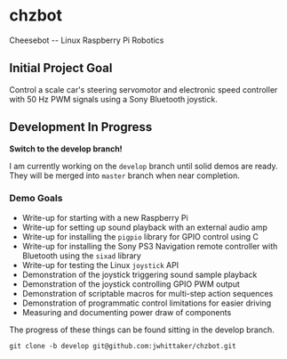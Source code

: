 # chzbot
Cheesebot -- Linux Raspberry Pi Robotics

## Initial Project Goal

Control a scale car's steering servomotor and electronic speed controller with 50 Hz PWM signals using a Sony Bluetooth joystick.

## Development In Progress

**Switch to the develop branch!**

I am currently working on the `develop` branch until solid demos are ready. They will be merged into `master` branch when near completion.

### Demo Goals

- Write-up for starting with a new Raspberry Pi
- Write-up for setting up sound playback with an external audio amp
- Write-up for installing the `pigpio` library for GPIO control using C
- Write-up for installing the Sony PS3 Navigation remote controller with Bluetooth using the `sixad` library
- Write-up for testing the Linux `joystick` API
- Demonstration of the joystick triggering sound sample playback
- Demonstration of the joystick controlling GPIO PWM output
- Demonstration of scriptable macros for multi-step action sequences
- Demonstration of programmatic control limitations for easier driving
- Measuring and documenting power draw of components

The progress of these things can be found sitting in the develop branch.

`git clone -b develop git@github.com:jwhittaker/chzbot.git`
